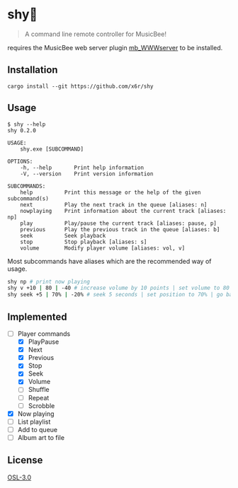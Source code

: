 # shy🍂

> A command line remote controller for MusicBee!

requires the MusicBee web server plugin [mb_WWWserver](https://github.com/Cynosphere/mb_WWWserver) to be installed.

## Installation

```
cargo install --git https://github.com/x6r/shy
```

## Usage

```
$ shy --help
shy 0.2.0

USAGE:
    shy.exe [SUBCOMMAND]

OPTIONS:
    -h, --help       Print help information
    -V, --version    Print version information

SUBCOMMANDS:
    help          Print this message or the help of the given subcommand(s)
    next          Play the next track in the queue [aliases: n]
    nowplaying    Print information about the current track [aliases: np]
    play          Play/pause the current track [aliases: pause, p]
    previous      Play the previous track in the queue [aliases: b]
    seek          Seek playback
    stop          Stop playback [aliases: s]
    volume        Modify player volume [aliases: vol, v]
```

Most subcommands have aliases which are the recommended way of usage.

```sh
shy np # print now playing
shy v +10 | 80 | -40 # increase volume by 10 points | set volume to 80 | decrease volume by 40
shy seek +5 | 70% | -20% # seek 5 seconds | set position to 70% | go back 20%
```

## Implemented

- [ ] Player commands
  - [x] PlayPause
  - [x] Next
  - [x] Previous
  - [x] Stop
  - [x] Seek
  - [x] Volume
  - [ ] Shuffle
  - [ ] Repeat
  - [ ] Scrobble
- [x] Now playing
- [ ] List playlist
- [ ] Add to queue
- [ ] Album art to file

## License

[OSL-3.0](LICENSE)
